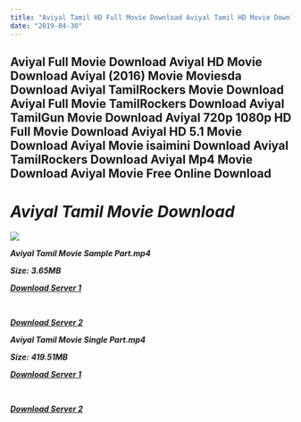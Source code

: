 ```yaml
---
title: "Aviyal Tamil HD Full Movie Download Aviyal Tamil HD Movie Download"
date: "2019-04-30"
---
```


## Aviyal Full Movie Download Aviyal HD Movie Download Aviyal (2016) Movie Moviesda Download Aviyal TamilRockers Movie Download Aviyal Full Movie TamilRockers Download Aviyal TamilGun Movie Download Aviyal 720p 1080p HD Full Movie Download Aviyal HD 5.1 Movie Download Aviyal Movie isaimini Download Aviyal TamilRockers Download Aviyal Mp4 Movie Download Aviyal Movie Free Online Download

# **_Aviyal Tamil Movie Download_**

![](https://images.moviebuff.com/3be29c77-5354-4d63-8307-81f5739b0933?w=1000)

**_Aviyal Tamil Movie Sample Part.mp4_**

**_Size:_** **_3.65MB_**

**_[Download Server 1](http://s1.uptofiles.net//files/Tamil{18b9e36be58349bcedc591cb24b1d58373c4fcb8ec6c90ee99c2d93b5f4aedc9}202016{18b9e36be58349bcedc591cb24b1d58373c4fcb8ec6c90ee99c2d93b5f4aedc9}20Movies/Aviyal{18b9e36be58349bcedc591cb24b1d58373c4fcb8ec6c90ee99c2d93b5f4aedc9}20(2016)/Aviyal{18b9e36be58349bcedc591cb24b1d58373c4fcb8ec6c90ee99c2d93b5f4aedc9}20(640x360)/Aviyal{18b9e36be58349bcedc591cb24b1d58373c4fcb8ec6c90ee99c2d93b5f4aedc9}20HD{18b9e36be58349bcedc591cb24b1d58373c4fcb8ec6c90ee99c2d93b5f4aedc9}20Sample.mp4)_**

**_[  
](http://s1.uptofiles.net//files/Tamil{18b9e36be58349bcedc591cb24b1d58373c4fcb8ec6c90ee99c2d93b5f4aedc9}202016{18b9e36be58349bcedc591cb24b1d58373c4fcb8ec6c90ee99c2d93b5f4aedc9}20Movies/Aviyal{18b9e36be58349bcedc591cb24b1d58373c4fcb8ec6c90ee99c2d93b5f4aedc9}20(2016)/Aviyal{18b9e36be58349bcedc591cb24b1d58373c4fcb8ec6c90ee99c2d93b5f4aedc9}20(640x360)/Aviyal{18b9e36be58349bcedc591cb24b1d58373c4fcb8ec6c90ee99c2d93b5f4aedc9}20HD{18b9e36be58349bcedc591cb24b1d58373c4fcb8ec6c90ee99c2d93b5f4aedc9}20Sample.mp4)_**

**_[Download Server 2](http://s1.uptofiles.net//files/Tamil{18b9e36be58349bcedc591cb24b1d58373c4fcb8ec6c90ee99c2d93b5f4aedc9}202016{18b9e36be58349bcedc591cb24b1d58373c4fcb8ec6c90ee99c2d93b5f4aedc9}20Movies/Aviyal{18b9e36be58349bcedc591cb24b1d58373c4fcb8ec6c90ee99c2d93b5f4aedc9}20(2016)/Aviyal{18b9e36be58349bcedc591cb24b1d58373c4fcb8ec6c90ee99c2d93b5f4aedc9}20(640x360)/Aviyal{18b9e36be58349bcedc591cb24b1d58373c4fcb8ec6c90ee99c2d93b5f4aedc9}20HD{18b9e36be58349bcedc591cb24b1d58373c4fcb8ec6c90ee99c2d93b5f4aedc9}20Sample.mp4)_**

**_Aviyal Tamil Movie Single Part.mp4_**

**_Size:_** **_419.51MB_**

**_[Download Server 1](http://s1.uptofiles.net//files/Tamil{18b9e36be58349bcedc591cb24b1d58373c4fcb8ec6c90ee99c2d93b5f4aedc9}202016{18b9e36be58349bcedc591cb24b1d58373c4fcb8ec6c90ee99c2d93b5f4aedc9}20Movies/Aviyal{18b9e36be58349bcedc591cb24b1d58373c4fcb8ec6c90ee99c2d93b5f4aedc9}20(2016)/Aviyal{18b9e36be58349bcedc591cb24b1d58373c4fcb8ec6c90ee99c2d93b5f4aedc9}20(640x360)/Aviyal{18b9e36be58349bcedc591cb24b1d58373c4fcb8ec6c90ee99c2d93b5f4aedc9}20HD.mp4)_**

**_[  
](http://s1.uptofiles.net//files/Tamil{18b9e36be58349bcedc591cb24b1d58373c4fcb8ec6c90ee99c2d93b5f4aedc9}202016{18b9e36be58349bcedc591cb24b1d58373c4fcb8ec6c90ee99c2d93b5f4aedc9}20Movies/Aviyal{18b9e36be58349bcedc591cb24b1d58373c4fcb8ec6c90ee99c2d93b5f4aedc9}20(2016)/Aviyal{18b9e36be58349bcedc591cb24b1d58373c4fcb8ec6c90ee99c2d93b5f4aedc9}20(640x360)/Aviyal{18b9e36be58349bcedc591cb24b1d58373c4fcb8ec6c90ee99c2d93b5f4aedc9}20HD.mp4)_**

**_[Download Server 2](http://s1.uptofiles.net//files/Tamil{18b9e36be58349bcedc591cb24b1d58373c4fcb8ec6c90ee99c2d93b5f4aedc9}202016{18b9e36be58349bcedc591cb24b1d58373c4fcb8ec6c90ee99c2d93b5f4aedc9}20Movies/Aviyal{18b9e36be58349bcedc591cb24b1d58373c4fcb8ec6c90ee99c2d93b5f4aedc9}20(2016)/Aviyal{18b9e36be58349bcedc591cb24b1d58373c4fcb8ec6c90ee99c2d93b5f4aedc9}20(640x360)/Aviyal{18b9e36be58349bcedc591cb24b1d58373c4fcb8ec6c90ee99c2d93b5f4aedc9}20HD.mp4)_**
